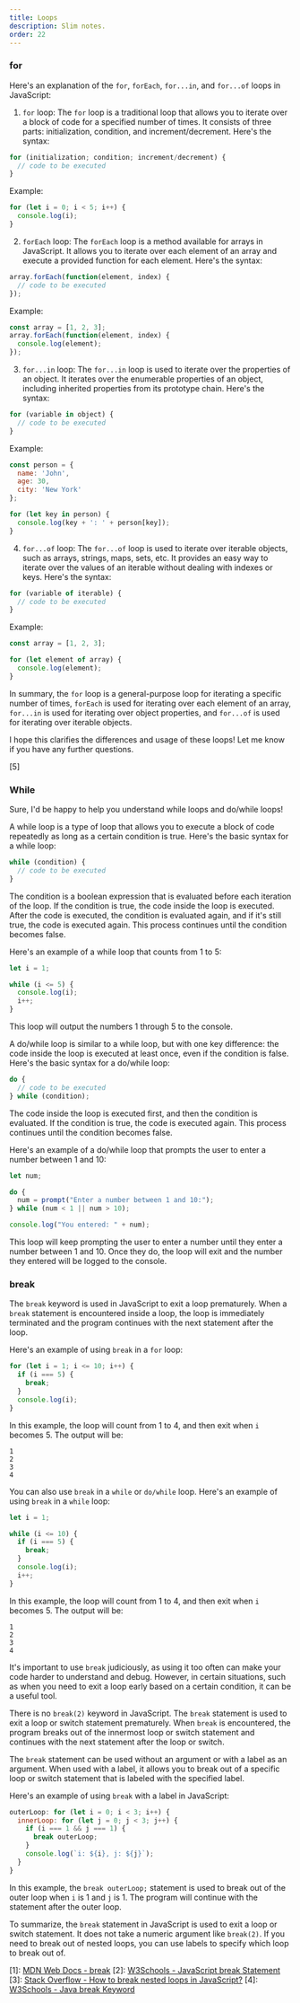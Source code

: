 ```yaml
---
title: Loops
description: Slim notes.
order: 22
---
```


### for

Here's an explanation of the `for`, `forEach`, `for...in`, and `for...of` loops in JavaScript:

1. `for` loop:
The `for` loop is a traditional loop that allows you to iterate over a block of code for a specified number of times. It consists of three parts: initialization, condition, and increment/decrement. Here's the syntax:

```javascript
for (initialization; condition; increment/decrement) {
  // code to be executed
}
```

Example:
```javascript
for (let i = 0; i < 5; i++) {
  console.log(i);
}
```

2. `forEach` loop:
The `forEach` loop is a method available for arrays in JavaScript. It allows you to iterate over each element of an array and execute a provided function for each element. Here's the syntax:

```javascript
array.forEach(function(element, index) {
  // code to be executed
});
```

Example:
```javascript
const array = [1, 2, 3];
array.forEach(function(element, index) {
  console.log(element);
});
```

3. `for...in` loop:
The `for...in` loop is used to iterate over the properties of an object. It iterates over the enumerable properties of an object, including inherited properties from its prototype chain. Here's the syntax:

```javascript
for (variable in object) {
  // code to be executed
}
```

Example:
```javascript
const person = {
  name: 'John',
  age: 30,
  city: 'New York'
};

for (let key in person) {
  console.log(key + ': ' + person[key]);
}
```

4. `for...of` loop:
The `for...of` loop is used to iterate over iterable objects, such as arrays, strings, maps, sets, etc. It provides an easy way to iterate over the values of an iterable without dealing with indexes or keys. Here's the syntax:

```javascript
for (variable of iterable) {
  // code to be executed
}
```

Example:
```javascript
const array = [1, 2, 3];

for (let element of array) {
  console.log(element);
}
```

In summary, the `for` loop is a general-purpose loop for iterating a specific number of times, `forEach` is used for iterating over each element of an array, `for...in` is used for iterating over object properties, and `for...of` is used for iterating over iterable objects.

I hope this clarifies the differences and usage of these loops! Let me know if you have any further questions.

[5]





### While

Sure, I'd be happy to help you understand while loops and do/while loops!

A while loop is a type of loop that allows you to execute a block of code repeatedly as long as a certain condition is true. Here's the basic syntax for a while loop:

```javascript
while (condition) {
  // code to be executed
}
```

The condition is a boolean expression that is evaluated before each iteration of the loop. If the condition is true, the code inside the loop is executed. After the code is executed, the condition is evaluated again, and if it's still true, the code is executed again. This process continues until the condition becomes false.

Here's an example of a while loop that counts from 1 to 5:

```javascript
let i = 1;

while (i <= 5) {
  console.log(i);
  i++;
}
```

This loop will output the numbers 1 through 5 to the console.

A do/while loop is similar to a while loop, but with one key difference: the code inside the loop is executed at least once, even if the condition is false. Here's the basic syntax for a do/while loop:

```javascript
do {
  // code to be executed
} while (condition);
```

The code inside the loop is executed first, and then the condition is evaluated. If the condition is true, the code is executed again. This process continues until the condition becomes false.

Here's an example of a do/while loop that prompts the user to enter a number between 1 and 10:

```javascript
let num;

do {
  num = prompt("Enter a number between 1 and 10:");
} while (num < 1 || num > 10);

console.log("You entered: " + num);
```

This loop will keep prompting the user to enter a number until they enter a number between 1 and 10. Once they do, the loop will exit and the number they entered will be logged to the console.

### break

The `break` keyword is used in JavaScript to exit a loop prematurely. When a `break` statement is encountered inside a loop, the loop is immediately terminated and the program continues with the next statement after the loop.

Here's an example of using `break` in a `for` loop:

```javascript
for (let i = 1; i <= 10; i++) {
  if (i === 5) {
    break;
  }
  console.log(i);
}
```

In this example, the loop will count from 1 to 4, and then exit when `i` becomes 5. The output will be:

```
1
2
3
4
```

You can also use `break` in a `while` or `do/while` loop. Here's an example of using `break` in a `while` loop:

```javascript
let i = 1;

while (i <= 10) {
  if (i === 5) {
    break;
  }
  console.log(i);
  i++;
}
```

In this example, the loop will count from 1 to 4, and then exit when `i` becomes 5. The output will be:

```
1
2
3
4
```

It's important to use `break` judiciously, as using it too often can make your code harder to understand and debug. However, in certain situations, such as when you need to exit a loop early based on a certain condition, it can be a useful tool.

There is no `break(2)` keyword in JavaScript. The `break` statement is used to exit a loop or switch statement prematurely. When `break` is encountered, the program breaks out of the innermost loop or switch statement and continues with the next statement after the loop or switch.

The `break` statement can be used without an argument or with a label as an argument. When used with a label, it allows you to break out of a specific loop or switch statement that is labeled with the specified label.

Here's an example of using `break` with a label in JavaScript:

```javascript
outerLoop: for (let i = 0; i < 3; i++) {
  innerLoop: for (let j = 0; j < 3; j++) {
    if (i === 1 && j === 1) {
      break outerLoop;
    }
    console.log(`i: ${i}, j: ${j}`);
  }
}
```

In this example, the `break outerLoop;` statement is used to break out of the outer loop when `i` is 1 and `j` is 1. The program will continue with the statement after the outer loop.

To summarize, the `break` statement in JavaScript is used to exit a loop or switch statement. It does not take a numeric argument like `break(2)`. If you need to break out of nested loops, you can use labels to specify which loop to break out of.

[1]: [MDN Web Docs - break](https://developer.mozilla.org/en-US/docs/Web/JavaScript/Reference/Statements/break)
[2]: [W3Schools - JavaScript break Statement](https://www.w3schools.com/jsref/jsref_break.asp)
[3]: [Stack Overflow - How to break nested loops in JavaScript?](https://stackoverflow.com/questions/2641347/how-to-break-nested-loops-in-javascript)
[4]: [W3Schools - Java break Keyword](https://www.w3schools.com/java/ref_keyword_break.asp)

